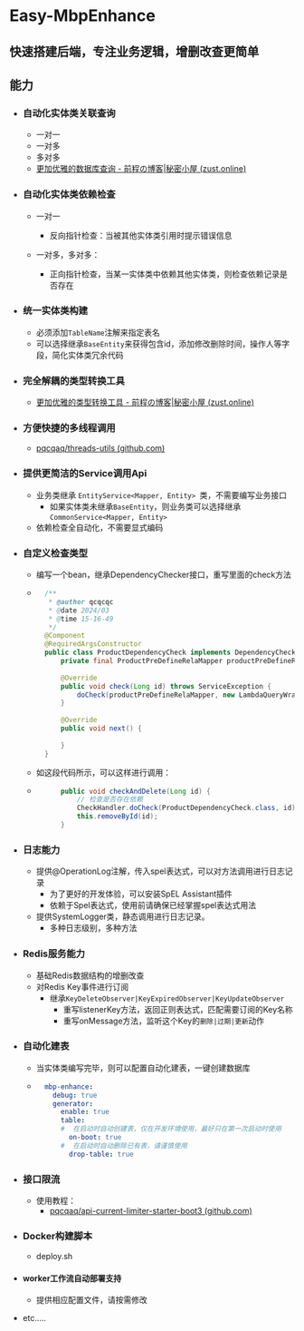 # Easy-MbpEnhance

## 快速搭建后端，专注业务逻辑，增删改查更简单

## 能力

- ### 自动化实体类关联查询

    - 一对一
    - 一对多
    - 多对多
    - [更加优雅的数据库查询 - 前程の博客|秘密小屋 (zust.online)](https://qc-blog.zust.online/archives/1707067020337)

    

- ### 自动化实体类依赖检查

    - 一对一

        - 反向指针检查：当被其他实体类引用时提示错误信息

    - 一对多，多对多：

        - 正向指针检查，当某一实体类中依赖其他实体类，则检查依赖记录是否存在

        

- ### 统一实体类构建

    - 必须添加`TableName`注解来指定表名
    - 可以选择继承`BaseEntity`来获得包含id，添加修改删除时间，操作人等字段，简化实体类冗余代码




- ### 完全解耦的类型转换工具

    - [更加优雅的类型转换工具 - 前程の博客|秘密小屋 (zust.online)](https://qc-blog.zust.online/archives/1708864924216)



- ### 方便快捷的多线程调用

    - [pqcqaq/threads-utils (github.com)](https://github.com/pqcqaq/threads-utils)



- ### 提供更简洁的Service调用Api

    - 业务类继承 `EntityService<Mapper, Entity> `类，不需要编写业务接口
        - 如果实体类未继承`BaseEntity`，则业务类可以选择继承`CommonService<Mapper, Entity>`
    - 依赖检查全自动化，不需要显式编码



- ### 自定义检查类型

    - 编写一个bean，继承DependencyChecker接口，重写里面的check方法

    - ```java
        /**
         * @author qcqcqc
         * @date 2024/03
         * @time 15-16-49
         */
        @Component
        @RequiredArgsConstructor
        public class ProductDependencyCheck implements DependencyChecker {
            private final ProductPreDefineRelaMapper productPreDefineRelaMapper;
        
            @Override
            public void check(Long id) throws ServiceException {
                doCheck(productPreDefineRelaMapper, new LambdaQueryWrapper<ProductPreDefineRela>().eq(ProductPreDefineRela::getProductId, id), "该商品存在于套装模板中");
            }
        
            @Override
            public void next() {
        
            }
        }
        ```

    - 如这段代码所示，可以这样进行调用：

    - ```java
            public void checkAndDelete(Long id) {
                // 检查是否存在依赖
                CheckHandler.doCheck(ProductDependencyCheck.class, id);
                this.removeById(id);
            }
        ```



- ### 日志能力

    - 提供@OperationLog注解，传入spel表达式，可以对方法调用进行日志记录
        - 为了更好的开发体验，可以安装SpEL Assistant插件
        - 依赖于Spel表达式，使用前请确保已经掌握spel表达式用法
    - 提供SystemLogger类，静态调用进行日志记录。
        - 多种日志级别，多种方法



- ### Redis服务能力

    - 基础Redis数据结构的增删改查
    - 对Redis Key事件进行订阅
        - 继承`KeyDeleteObserver|KeyExpiredObserver|KeyUpdateObserver`
            - 重写listenerKey方法，返回正则表达式，匹配需要订阅的Key名称
            - 重写onMessage方法，监听这个Key的`删除|过期|更新`动作

    

- ### 自动化建表

    - 当实体类编写完毕，则可以配置自动化建表，一键创建数据库

    - ```yaml
        mbp-enhance:
          debug: true
          generator:
            enable: true
            table:
            #  在启动时自动创建表，仅在开发环境使用，最好只在第一次启动时使用
              on-boot: true
            #  在启动时自动删除已有表，请谨慎使用
              drop-table: true
        ```



- ### 接口限流

    - 使用教程：
        - [pqcqaq/api-current-limiter-starter-boot3 (github.com)](https://github.com/pqcqaq/api-current-limiter-starter-boot3)



- ### Docker构建脚本

    - deploy.sh



- #### worker工作流自动部署支持

    - 提供相应配置文件，请按需修改



- etc.....

